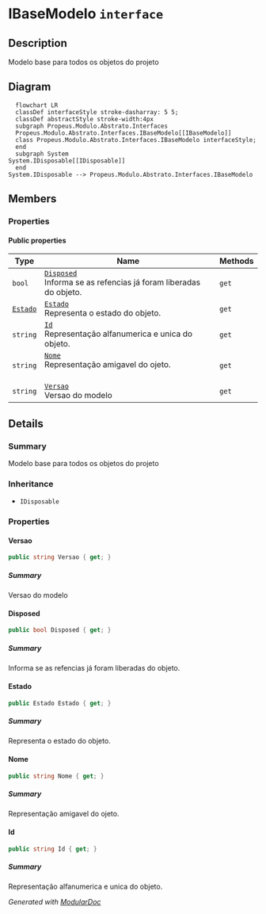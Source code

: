 # IBaseModelo `interface`

## Description
Modelo base para todos os objetos do projeto

## Diagram
```mermaid
  flowchart LR
  classDef interfaceStyle stroke-dasharray: 5 5;
  classDef abstractStyle stroke-width:4px
  subgraph Propeus.Modulo.Abstrato.Interfaces
  Propeus.Modulo.Abstrato.Interfaces.IBaseModelo[[IBaseModelo]]
  class Propeus.Modulo.Abstrato.Interfaces.IBaseModelo interfaceStyle;
  end
  subgraph System
System.IDisposable[[IDisposable]]
  end
System.IDisposable --> Propeus.Modulo.Abstrato.Interfaces.IBaseModelo
```

## Members
### Properties
#### Public  properties
| Type | Name | Methods |
| --- | --- | --- |
| `bool` | [`Disposed`](#disposed)<br>Informa se as refencias já foram liberadas do objeto. | `get` |
| [`Estado`](../Estado.md) | [`Estado`](#estado)<br>Representa o estado do objeto. | `get` |
| `string` | [`Id`](#id)<br>Representação alfanumerica e unica do objeto. | `get` |
| `string` | [`Nome`](#nome)<br>Representação amigavel do ojeto. <br><br> | `get` |
| `string` | [`Versao`](#versao)<br>Versao do modelo | `get` |

## Details
### Summary
Modelo base para todos os objetos do projeto

### Inheritance
 - `IDisposable`

### Properties
#### Versao
```csharp
public string Versao { get; }
```
##### Summary
Versao do modelo

#### Disposed
```csharp
public bool Disposed { get; }
```
##### Summary
Informa se as refencias já foram liberadas do objeto.

#### Estado
```csharp
public Estado Estado { get; }
```
##### Summary
Representa o estado do objeto.

#### Nome
```csharp
public string Nome { get; }
```
##### Summary
Representação amigavel do ojeto. 



#### Id
```csharp
public string Id { get; }
```
##### Summary
Representação alfanumerica e unica do objeto.

*Generated with* [*ModularDoc*](https://github.com/hailstorm75/ModularDoc)
